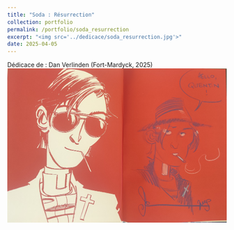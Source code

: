 ```yaml
---
title: "Soda : Résurrection"
collection: portfolio
permalink: /portfolio/soda_resurrection
excerpt: "<img src='../dedicace/soda_resurrection.jpg'>"
date: 2025-04-05
---
```


Dédicace de : Dan Verlinden (Fort-Mardyck, 2025)
<img src='../dedicace/soda_resurrection.jpg'>